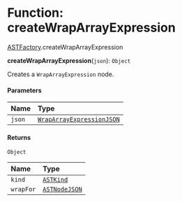 # Function: createWrapArrayExpression

[ASTFactory](/auto-docs/free-layout-editor/modules/ASTFactory.md).createWrapArrayExpression

**createWrapArrayExpression**(`json`): `Object`

Creates a `WrapArrayExpression` node.

#### Parameters

| Name | Type |
| :------ | :------ |
| `json` | [`WrapArrayExpressionJSON`](/auto-docs/free-layout-editor/interfaces/WrapArrayExpressionJSON.md) |

#### Returns

`Object`

| Name | Type |
| :------ | :------ |
| `kind` | [`ASTKind`](/auto-docs/free-layout-editor/enums/ASTKind.md) |
| `wrapFor` | [`ASTNodeJSON`](/auto-docs/free-layout-editor/interfaces/ASTNodeJSON.md) |
